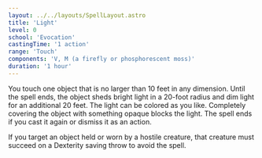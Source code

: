 ```yaml
---
layout: ../../layouts/SpellLayout.astro
title: 'Light'
level: 0
school: 'Evocation'
castingTime: '1 action'
range: 'Touch'
components: 'V, M (a firefly or phosphorescent moss)'
duration: '1 hour'
---
```


You touch one object that is no larger than 10 feet in any dimension. Until the spell ends, the object sheds bright light in a 20-foot radius and dim light for an additional 20 feet. The light can be colored as you like. Completely covering the object with something opaque blocks the light. The spell ends if you cast it again or dismiss it as an action.

If you target an object held or worn by a hostile creature, that creature must succeed on a Dexterity saving throw to avoid the spell.